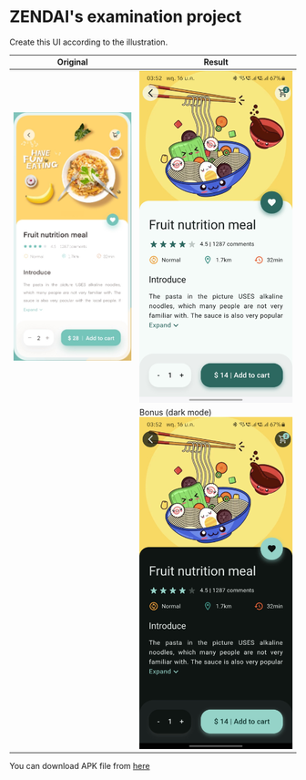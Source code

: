# ZENDAI's examination project

Create this UI according to the illustration.

| Original | Result |
|---|---|
| ![screenshot](assets\image\original.jpg) | ![screenshot](assets\image\result_light.jpg) |
|  | Bonus (dark mode) ![screenshot](assets\image\result_dark.jpg) |

You can download APK file from [here](assets\apk\app-debug.apk)
